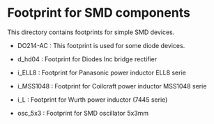 Footprint for SMD components
============================

  This directory contains footprints for simple SMD devices.

 * DO214-AC : This footprint is used for some diode devices.

 * d_hd04    : Footprint for Diodes Inc bridge rectifier

 * i_ELL8    : Footprint for Panasonic power inductor ELL8 serie
 * i_MSS1048 : Footprint for Coilcraft power inductor MSS1048 serie
 * i_L       : Footprint for Wurth power inductor (7445 serie)

 * osc_5x3   : Footprint for SMD oscillator 5x3mm
